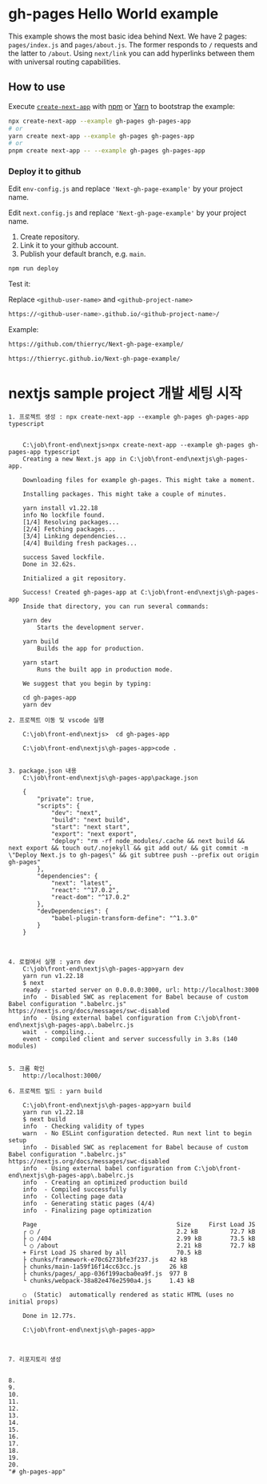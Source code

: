 # gh-pages Hello World example

This example shows the most basic idea behind Next. We have 2 pages: `pages/index.js` and `pages/about.js`. The former responds to `/` requests and the latter to `/about`. Using `next/link` you can add hyperlinks between them with universal routing capabilities.

## How to use

Execute [`create-next-app`](https://github.com/vercel/next.js/tree/canary/packages/create-next-app) with [npm](https://docs.npmjs.com/cli/init) or [Yarn](https://yarnpkg.com/lang/en/docs/cli/create/) to bootstrap the example:

```bash
npx create-next-app --example gh-pages gh-pages-app
# or
yarn create next-app --example gh-pages gh-pages-app
# or
pnpm create next-app -- --example gh-pages gh-pages-app
```

### Deploy it to github

Edit `env-config.js` and replace `'Next-gh-page-example'` by your project name.

Edit `next.config.js` and replace `'Next-gh-page-example'` by your project name.

1.  Create repository.
2.  Link it to your github account.
3.  Publish your default branch, e.g. `main`.

```bash
npm run deploy
```

Test it:

Replace `<github-user-name>` and `<github-project-name>`

```bash
https://<github-user-name>.github.io/<github-project-name>/
```

Example:

```bash
https://github.com/thierryc/Next-gh-page-example/

https://thierryc.github.io/Next-gh-page-example/
```









# nextjs sample project 개발 세팅 시작

    1. 프로젝트 생성 : npx create-next-app --example gh-pages gh-pages-app typescript


        C:\job\front-end\nextjs>npx create-next-app --example gh-pages gh-pages-app typescript
        Creating a new Next.js app in C:\job\front-end\nextjs\gh-pages-app.

        Downloading files for example gh-pages. This might take a moment.

        Installing packages. This might take a couple of minutes.

        yarn install v1.22.18
        info No lockfile found.
        [1/4] Resolving packages...
        [2/4] Fetching packages...
        [3/4] Linking dependencies...
        [4/4] Building fresh packages...

        success Saved lockfile.
        Done in 32.62s.

        Initialized a git repository.

        Success! Created gh-pages-app at C:\job\front-end\nextjs\gh-pages-app
        Inside that directory, you can run several commands:

        yarn dev
            Starts the development server.

        yarn build
            Builds the app for production.

        yarn start
            Runs the built app in production mode.

        We suggest that you begin by typing:

        cd gh-pages-app
        yarn dev

    2. 프로젝트 이동 및 vscode 실행

        C:\job\front-end\nextjs>  cd gh-pages-app

        C:\job\front-end\nextjs\gh-pages-app>code .


    3. package.json 내용
        C:\job\front-end\nextjs\gh-pages-app\package.json

        {
            "private": true,
            "scripts": {
                "dev": "next",
                "build": "next build",
                "start": "next start",
                "export": "next export",
                "deploy": "rm -rf node_modules/.cache && next build && next export && touch out/.nojekyll && git add out/ && git commit -m \"Deploy Next.js to gh-pages\" && git subtree push --prefix out origin gh-pages"
            },
            "dependencies": {
                "next": "latest",
                "react": "^17.0.2",
                "react-dom": "^17.0.2"
            },
            "devDependencies": {
                "babel-plugin-transform-define": "^1.3.0"
            }
        }


    
    4. 로컬에서 실행 : yarn dev
        C:\job\front-end\nextjs\gh-pages-app>yarn dev
        yarn run v1.22.18
        $ next
        ready - started server on 0.0.0.0:3000, url: http://localhost:3000
        info  - Disabled SWC as replacement for Babel because of custom Babel configuration ".babelrc.js" https://nextjs.org/docs/messages/swc-disabled
        info  - Using external babel configuration from C:\job\front-end\nextjs\gh-pages-app\.babelrc.js
        wait  - compiling...
        event - compiled client and server successfully in 3.8s (140 modules)


    5. 크롬 확인
        http://localhost:3000/

    6. 프로젝트 빌드 : yarn build

        C:\job\front-end\nextjs\gh-pages-app>yarn build
        yarn run v1.22.18
        $ next build
        info  - Checking validity of types
        warn  - No ESLint configuration detected. Run next lint to begin setup
        info  - Disabled SWC as replacement for Babel because of custom Babel configuration ".babelrc.js" https://nextjs.org/docs/messages/swc-disabled
        info  - Using external babel configuration from C:\job\front-end\nextjs\gh-pages-app\.babelrc.js
        info  - Creating an optimized production build  
        info  - Compiled successfully
        info  - Collecting page data  
        info  - Generating static pages (4/4)
        info  - Finalizing page optimization

        Page                                       Size     First Load JS
        ┌ ○ /                                      2.2 kB         72.7 kB
        ├ ○ /404                                   2.99 kB        73.5 kB
        └ ○ /about                                 2.21 kB        72.7 kB
        + First Load JS shared by all              70.5 kB
        ├ chunks/framework-e70c6273bfe3f237.js   42 kB
        ├ chunks/main-1a59f16f14cc63cc.js        26 kB
        ├ chunks/pages/_app-036f199acba0ea9f.js  977 B
        └ chunks/webpack-38a82e476e2590a4.js     1.43 kB

        ○  (Static)  automatically rendered as static HTML (uses no initial props)

        Done in 12.77s.

        C:\job\front-end\nextjs\gh-pages-app>



    7. 리포지토리 생성

    
    8. 
    9. 
    10. 
    11. 
    12. 
    13. 
    14. 
    15. 
    16. 
    17. 
    18. 
    19. 
    20. 
    "# gh-pages-app" 
